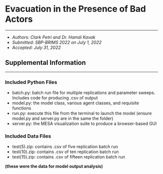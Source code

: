 # Evacuation in the Presence of Bad Actors
---
- *Authors: Clark Petri and Dr. Hamdi Kavak*
- *Submitted: SBP-BRIMS 2022 on July 1, 2022*
- *Accepted: July 31, 2022*

## Supplemental Information
---
### Included Python Files
- batch.py: batch run file for multiple replications and parameter sweeps. Includes code for producing .csv of output
- model.py: the model class, various agent classes, and requisite functions
- run.py: execute this file from the terminal to launch the model (ensure model.py and server.py are in the same the folder)
- server.py: the MESA visualization suite to produce a browser-based GUI

### Included Data Files
- test(5).zip: contains .csv of five replication batch run
- test(10).zip: contains .csv of ten replication batch run
- test(15).zip: contains .csv of fifteen replication batch run

**(these were the data for model output analysis)**
